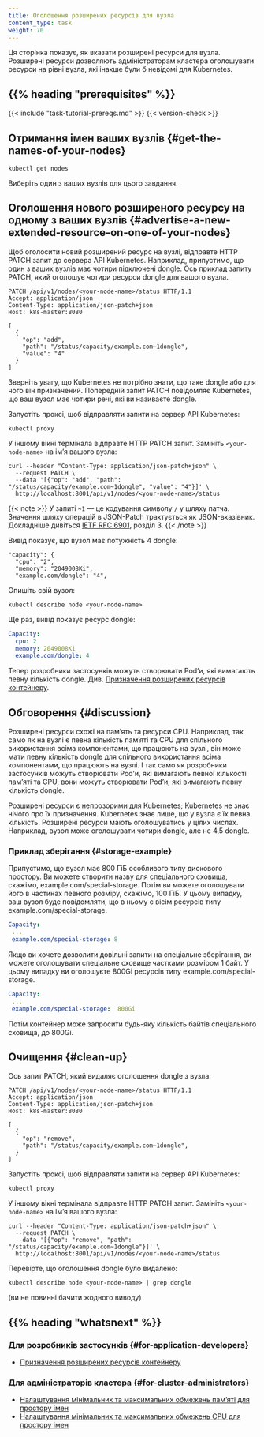 ```yaml
---
title: Оголошення розширених ресурсів для вузла
content_type: task
weight: 70
---
```


<!-- overview -->

Ця сторінка показує, як вказати розширені ресурси для вузла. Розширені ресурси дозволяють адміністраторам кластера оголошувати ресурси на рівні вузла, які інакше були б невідомі для Kubernetes.

## {{% heading "prerequisites" %}}

{{< include "task-tutorial-prereqs.md" >}} {{< version-check >}}

<!-- steps -->

## Отримання імен ваших вузлів {#get-the-names-of-your-nodes}

```shell
kubectl get nodes
```

Виберіть один з ваших вузлів для цього завдання.

## Оголошення нового розширеного ресурсу на одному з ваших вузлів {#advertise-a-new-extended-resource-on-one-of-your-nodes}

Щоб оголосити новий розширений ресурс на вузлі, відправте HTTP PATCH запит до сервера API Kubernetes. Наприклад, припустимо, що один з ваших вузлів має чотири підключені dongle. Ось приклад запиту PATCH, який оголошує чотири ресурси dongle для вашого вузла.

```none
PATCH /api/v1/nodes/<your-node-name>/status HTTP/1.1
Accept: application/json
Content-Type: application/json-patch+json
Host: k8s-master:8080

[
  {
    "op": "add",
    "path": "/status/capacity/example.com~1dongle",
    "value": "4"
  }
]
```

Зверніть увагу, що Kubernetes не потрібно знати, що таке dongle або для чого він призначений. Попередній запит PATCH повідомляє Kubernetes, що ваш вузол має чотири речі, які ви називаєте dongle.

Запустіть проксі, щоб відправляти запити на сервер API Kubernetes:

```shell
kubectl proxy
```

У іншому вікні термінала відправте HTTP PATCH запит. Замініть `<your-node-name>` на імʼя вашого вузла:

```shell
curl --header "Content-Type: application/json-patch+json" \
  --request PATCH \
  --data '[{"op": "add", "path": "/status/capacity/example.com~1dongle", "value": "4"}]' \
  http://localhost:8001/api/v1/nodes/<your-node-name>/status
```

{{< note >}}
У запиті `~1` — це кодування символу `/` у шляху патча. Значення шляху операцій в JSON-Patch трактується як JSON-вказівник. Докладніше дивіться
[IETF RFC 6901](https://tools.ietf.org/html/rfc6901), розділ 3.
{{< /note >}}

Вивід показує, що вузол має потужність 4 dongle:

```none
"capacity": {
  "cpu": "2",
  "memory": "2049008Ki",
  "example.com/dongle": "4",
```

Опишіть свій вузол:

```shell
kubectl describe node <your-node-name>
```

Ще раз, вивід показує ресурс dongle:

```yaml
Capacity:
  cpu: 2
  memory: 2049008Ki
  example.com/dongle: 4
```

Тепер розробники застосунків можуть створювати Podʼи, які вимагають певну кількість dongle. Див. [Призначення розширених ресурсів контейнеру](/docs/tasks/configure-pod-container/extended-resource/).

## Обговорення {#discussion}

Розширені ресурси схожі на памʼять та ресурси CPU. Наприклад, так само як на вузлі є певна кількість памʼяті та CPU для спільного використання всіма компонентами, що працюють на вузлі, він може мати певну кількість dongle для спільного використання всіма компонентами, що працюють на вузлі. І так само як розробники застосунків можуть створювати Podʼи, які вимагають певної кількості памʼяті та CPU, вони можуть створювати Podʼи, які вимагають певну кількість dongle.

Розширені ресурси є непрозорими для Kubernetes; Kubernetes не знає нічого про їх призначення. Kubernetes знає лише, що у вузла є їх певна кількість. Розширені ресурси мають оголошуватись у цілих числах. Наприклад, вузол може оголошувати чотири dongle, але не 4,5 dongle.

### Приклад зберігання {#storage-example}

Припустимо, що вузол має 800 ГіБ особливого типу дискового простору. Ви можете створити назву для спеціального сховища, скажімо, example.com/special-storage. Потім ви можете оголошувати його в частинах певного розміру, скажімо, 100 ГіБ. У цьому випадку, ваш вузол буде повідомляти, що в ньому є вісім ресурсів типу example.com/special-storage.

```yaml
Capacity:
 ...
 example.com/special-storage: 8
```

Якщо ви хочете дозволити довільні запити на спеціальне зберігання, ви можете оголошувати спеціальне сховище частками розміром 1 байт. У цьому випадку ви оголошуєте 800Gi ресурсів типу example.com/special-storage.

```yaml
Capacity:
 ...
 example.com/special-storage:  800Gi
```

Потім контейнер може запросити будь-яку кількість байтів спеціального сховища, до 800Gi.

## Очищення {#clean-up}

Ось запит PATCH, який видаляє оголошення dongle з вузла.

```none
PATCH /api/v1/nodes/<your-node-name>/status HTTP/1.1
Accept: application/json
Content-Type: application/json-patch+json
Host: k8s-master:8080

[
  {
    "op": "remove",
    "path": "/status/capacity/example.com~1dongle",
  }
]
```

Запустіть проксі, щоб відправляти запити на сервер API Kubernetes:

```shell
kubectl proxy
```

У іншому вікні термінала відправте HTTP PATCH запит. Замініть `<your-node-name>` на імʼя вашого вузла:

```shell
curl --header "Content-Type: application/json-patch+json" \
  --request PATCH \
  --data '[{"op": "remove", "path": "/status/capacity/example.com~1dongle"}]' \
  http://localhost:8001/api/v1/nodes/<your-node-name>/status
```

Перевірте, що оголошення dongle було видалено:

```shell
kubectl describe node <your-node-name> | grep dongle
```

(ви не повинні бачити жодного виводу)

## {{% heading "whatsnext" %}}

### Для розробників застосунків {#for-application-developers}

- [Призначення розширених ресурсів контейнеру](/docs/tasks/configure-pod-container/extended-resource/)

### Для адміністраторів кластера {#for-cluster-administrators}

- [Налаштування мінімальних та максимальних обмежень памʼяті для простору імен](/docs/tasks/administer-cluster/manage-resources/memory-constraint-namespace/)
- [Налаштування мінімальних та максимальних обмежень CPU для простору імен](/docs/tasks/administer-cluster/manage-resources/cpu-constraint-namespace/)
